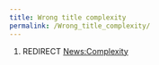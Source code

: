 ```yaml
---
title: Wrong title complexity
permalink: /Wrong_title_complexity/
---
```


1.  REDIRECT [<News:Complexity>](/News:Complexity "wikilink")
